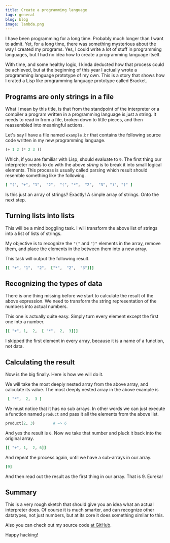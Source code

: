 ```yaml
---
title: Create a programming language
tags: general
blog: blog
image: lambda.png
---
```


I have been programming for a long time. Probably much longer than I  want to admit. Yet, for a long time, there was something mysterious about the way I created my programs. Yes, I could write a lot of stuff in programming languages, but I had no idea how to create a programming language itself. 

With time, and some healthy logic, I kinda deducted how that process could be achieved, but at the beginning of this year I actually wrote a programming language prototype of my own. This is a story that shows how I crated a Lisp like programming language prototype called Bracket.

## Programs are only strings in a file

What I mean by this title, is that from the standpoint of the interpreter or a compiler a program written in a programming language is just a string. It needs to read in from a file, broken down to little pieces, and then reassembled into meaningful actions.

Let's say I have a file named `example.br` that contains the following source code written in my new programming language.

``` lisp
(+ 1 2 (* 2 3 ))
```

Which, if you are familiar with Lisp, should evaluate to `9`. The first thing our interpreter needs to do with the above *string* is to break it into small logical elements. This process is usually called parsing which result should resemble something like the following.

``` ruby
[ "(", "+", "1",  "2",  "(", "*",  "2",  "3", ")", ")" ]
```

Is this just an array of strings? Exactly! A simple array of strings. Onto the next step.

## Turning lists into lists

This will be a mind boggling task. I will transform the above list of strings into a list of lists of strings. 

My objective is to recognize the `"("` and `")"` elements in the array, remove them, and place the elements in the between them into a new array.

This task will output the following result.

``` ruby
[[ "+", "1",  "2",  ["*",  "2",  "3"]]]
```

## Recognizing the types of data

There is one thing missing before we start to calculate the result of the above expression. We need to transform the string representation of the numbers into actual numbers.

This one is actually quite easy. Simply turn every element except the first one into a number.

``` ruby
[[ "+", 1,  2,  [ "*",  2,  3]]]
```

I skipped the first element in every array, because it is a name of a function, not data.

## Calculating the result

Now is the big finally. Here is how we will do it.

We will take the most deeply nested array from the above array, and calculate its value. The most deeply nested array in the above example is

``` ruby
 [ "*",  2,  3 ]
```

We must notice that it has no sub arrays. In other words we can just execute a function named `product` and pass it all the elements from the above list.

``` ruby
product(2, 3)        # => 6
```

And yes the result is `6`. Now we take that number and pluck it back into the original array.

``` ruby
[[ "+", 1,  2, 6]]
```

And repeat the process again, until we have a sub-arrays in our array.

``` ruby
[9]
```

And then read out the result as the first thing in our array. That is 9. Eureka!

## Summary

This is a very rough sketch that should give you an idea what an actual interpreter does. Of course it is much smarter, and can recognize other datatypes, not just numbers, but at its core it does something similar to this.

Also you can check out my source code [at GitHub](https://github.com/shiroyasha/bracket).

Happy hacking!
